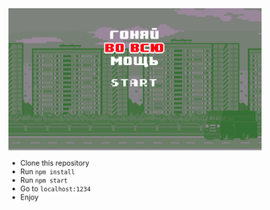 <img src="./front.png" raw=true alt="Front" />

- Clone this repository
- Run `npm install`
- Run `npm start`
- Go to `localhost:1234`
- Enjoy
